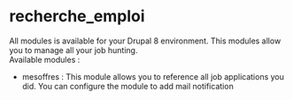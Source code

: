 # recherche_emploi
All modules is available for your Drupal 8 environment. This modules allow you to manage all your job hunting.<br>
Available modules :<br>
- mesoffres : This module allows you to reference all job applications you did. You can configure the module to add mail notification
